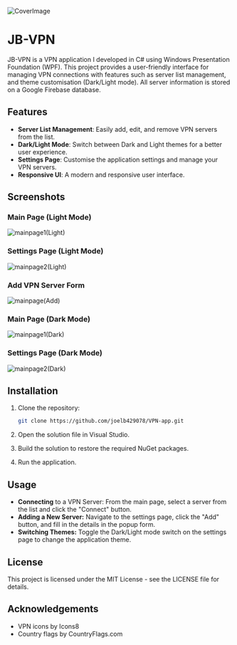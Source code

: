 
  ![CoverImage](https://github.com/joelb429078/VPN-app/assets/160978621/31c581fa-8c7b-40b4-bdc5-ebcdfb9cdb07)

  # JB-VPN

JB-VPN is a VPN application I developed in C# using Windows Presentation Foundation (WPF). This project provides a user-friendly interface for managing VPN connections with features such as server list management, and theme customisation (Dark/Light mode). All server information is stored on a Google Firebase database.

## Features

- **Server List Management**: Easily add, edit, and remove VPN servers from the list.
- **Dark/Light Mode**: Switch between Dark and Light themes for a better user experience.
- **Settings Page**: Customise the application settings and manage your VPN servers.
- **Responsive UI**: A modern and responsive user interface.

## Screenshots

### Main Page (Light Mode)
![mainpage1(Light)](https://github.com/joelb429078/VPN-app/assets/160978621/027f90b9-e456-4d9c-afb1-94f0bc7485ca)

### Settings Page (Light Mode)
![mainpage2(Light)](https://github.com/joelb429078/VPN-app/assets/160978621/b8db444d-50a9-452e-b7d6-7826bb1b4415)

### Add VPN Server Form
![mainpage(Add)](https://github.com/joelb429078/VPN-app/assets/160978621/a7b9e988-6310-4c01-a964-95b405474819) 

### Main Page (Dark Mode)
 ![mainpage1(Dark)](https://github.com/joelb429078/VPN-app/assets/160978621/ec05f764-ca7a-4baf-810f-f79ec8f5e981)

### Settings Page (Dark Mode)
![mainpage2(Dark)](https://github.com/joelb429078/VPN-app/assets/160978621/fbf13bc4-995e-4127-8fff-23aa4eef8747)


## Installation

1. Clone the repository:
   ```sh
   git clone https://github.com/joelb429078/VPN-app.git
   
2. Open the solution file in Visual Studio.

3. Build the solution to restore the required NuGet packages.

4. Run the application.

## Usage
- **Connecting** to a VPN Server: From the main page, select a server from the list and click the "Connect" button.
- **Adding a New Server:** Navigate to the settings page, click the "Add" button, and fill in the details in the popup form.
- **Switching Themes:** Toggle the Dark/Light mode switch on the settings page to change the application theme.

## License
This project is licensed under the MIT License - see the LICENSE file for details.

## Acknowledgements
- VPN icons by Icons8
- Country flags by CountryFlags.com

